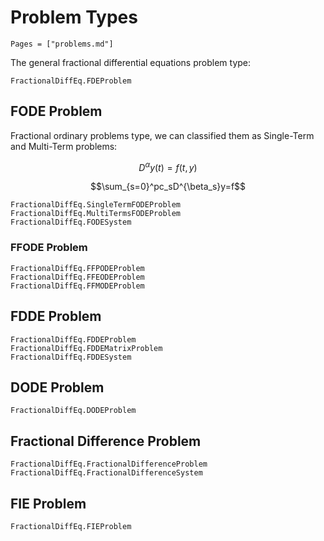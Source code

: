 # Problem Types

```@contents
Pages = ["problems.md"]
```

The general fractional differential equations problem type:

```@docs
FractionalDiffEq.FDEProblem
```

## FODE Problem

Fractional ordinary problems type, we can classified them as Single-Term and Multi-Term problems:

```math
D^{\alpha}y(t)=f(t, y)
```

```math
\sum_{s=0}^pc_sD^{\beta_s}y=f
```

```@docs
FractionalDiffEq.SingleTermFODEProblem
FractionalDiffEq.MultiTermsFODEProblem
FractionalDiffEq.FODESystem
```

### FFODE Problem

```@docs
FractionalDiffEq.FFPODEProblem
FractionalDiffEq.FFEODEProblem
FractionalDiffEq.FFMODEProblem
```

## FDDE Problem

```@docs
FractionalDiffEq.FDDEProblem
FractionalDiffEq.FDDEMatrixProblem
FractionalDiffEq.FDDESystem
```

## DODE Problem

```@docs
FractionalDiffEq.DODEProblem
```

## Fractional Difference Problem

```@docs
FractionalDiffEq.FractionalDifferenceProblem
FractionalDiffEq.FractionalDifferenceSystem
```

## FIE Problem

```@docs
FractionalDiffEq.FIEProblem
```